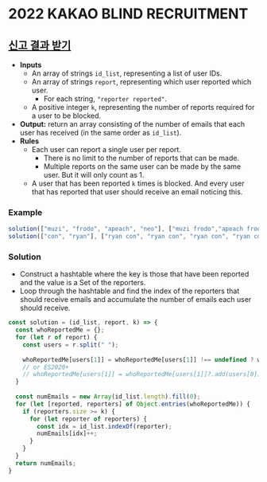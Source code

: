 # 2022 KAKAO BLIND RECRUITMENT

## [신고 결과 받기](https://programmers.co.kr/learn/courses/30/lessons/92334)
- **Inputs**
  - An array of strings `id_list`, representing a list of user IDs.
  - An array of strings `report`, representing which user reported which user.
    - For each string, `"reporter reported"`.
  - A positive integer `k`, representing the number of reports required for a user to be blocked.
- **Output:** return an array consisting of the number of emails that each user has received (in the same order as `id_list`).
- **Rules**
  - Each user can report a single user per report.
    - There is no limit to the number of reports that can be made.
    - Multiple reports on the same user can be made by the same user. But it will only count as 1.
  - A user that has been reported `k` times is blocked. And every user that has reported that user should receive an email noticing this.
### Example
```js
solution(["muzi", "frodo", "apeach", "neo"], ["muzi frodo","apeach frodo","frodo neo","muzi neo","apeach muzi"], 2); // [2,1,1,0]
solution(["con", "ryan"], ["ryan con", "ryan con", "ryan con", "ryan con"], 3); // [0,0]
```
### Solution
- Construct a hashtable where the key is those that have been reported and the value is a Set of the reporters.
- Loop through the hashtable and find the index of the reporters that should receive emails and accumulate the number of emails each user should receive.
```js
const solution = (id_list, report, k) => {
  const whoReportedMe = {};
  for (let r of report) {
    const users = r.split(" ");
    
    whoReportedMe[users[1]] = whoReportedMe[users[1]] !== undefined ? whoReportedMe[users[1]].add(users[0]) : new Set([users[0]]);
    // or ES2020+
    // whoReportedMe[users[1]] = whoReportedMe[users[1]]?.add(users[0]) || new Set([users[0]]);
  }
  
  const numEmails = new Array(id_list.length).fill(0);
  for (let [reported, reporters] of Object.entries(whoReportedMe)) {
    if (reporters.size >= k) {
      for (let reporter of reporters) {
        const idx = id_list.indexOf(reporter);
        numEmails[idx]++;
      }
    }
  }
  return numEmails;
}
```
